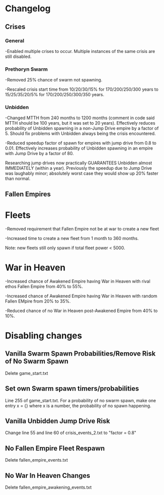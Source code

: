 # Changelog
## Crises

### General
-Enabled multiple crises to occur. Multiple instances of the same crisis are still disabled.

### Prethoryn Swarm
-Removed 25% chance of swarm not spawning.

-Rescaled crisis start time from 10/20/30/15% for 170/200/250/300 years to 15/25/35/20/5% for 170/200/250/300/350 years.


### Unbidden
-Changed MTTH from 240 months to 1200 months (comment in code said MTTH should be 100 years, but it was set to 20 years). Effectively reduces probability of Unbidden spawning in a non-Jump Drive empire by a factor of 5. Should fix problems with Unbidden always being the crisis encountered.

-Reduced speedup factor of spawn for empires with jump drive from 0.8 to 0.01. Effectively increases probability of Unbidden spawning in an empire with Jump Drive by a factor of 80.


Researching jump drives now practically GUARANTEES Unbidden almost IMMEDIATELY (within a year). Previously the speedup due to Jump Drive was laughably minor; absolutely worst case they would show up 20% faster than normal.



## Fallen Empires
# Fleets
-Removed requirement that Fallen Empire not be at war to create a new fleet

-Increased time to create a new fleet from 1 month to 360 months. 

Note: new fleets still only spawn if total fleet power < 5000.

# War in Heaven
-Increased chance of Awakened Empire having War in Heaven with rival ethos Fallen Empire from 40% to 55%.

-Increased chance of Awakened Empire having War in Heaven with random Fallen EMpire from 20% to 35%.

-Reduced chance of no War in Heaven post-Awakened Empire from 40% to 10%.




# Disabling changes

## Vanilla Swarm Spawn Probabilities/Remove Risk of No Swarm Spawn
Delete game_start.txt


## Set own Swarm spawn timers/probabilities
Line 255 of game_start.txt. For a probability of no swarm spawn, make one entry x = {} where x is a number, the probability of no spawn happening.


## Vanilla Unbidden Jump Drive Risk
Change line 55 and line 60 of crisis_events_2.txt to "factor = 0.8"


## No Fallen Empire Fleet Respawn
Delete fallen_empire_events.txt


## No War In Heaven Changes
Delete fallen_empire_awakening_events.txt




